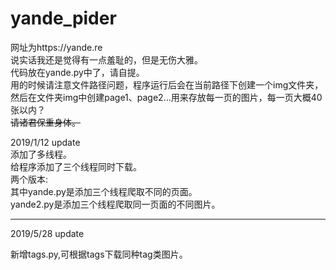 # yande_pider

网址为https://yande.re <br>
说实话我还是觉得有一点羞耻的，但是无伤大雅。<br>
代码放在yande.py中了，请自提。<br>
用的时候请注意文件路径问题，程序运行后会在当前路径下创建一个img文件夹，然后在文件夹img中创建page1、page2...用来存放每一页的图片，每一页大概40张以内？<br>
~~请诸君保重身体。~~

2019/1/12 update <br>
添加了多线程。<br>
给程序添加了三个线程同时下载。<br>
两个版本:<br>
其中yande.py是添加三个线程爬取不同的页面。<br>
yande2.py是添加三个线程爬取同一页面的不同图片。

----------
2019/5/28 update

新增tags.py,可根据tags下载同种tag类图片。
